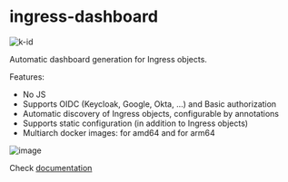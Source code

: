 # ingress-dashboard

![k-id](https://user-images.githubusercontent.com/6597086/145367873-ae85fba7-d3aa-47ba-8100-1ce6518aa463.png)

Automatic dashboard generation for Ingress objects.

Features:

* No JS
* Supports OIDC (Keycloak, Google, Okta, ...) and Basic authorization
* Automatic discovery of Ingress objects, configurable by annotations
* Supports static configuration (in addition to Ingress objects)
* Multiarch docker images: for amd64 and for arm64

<img alt="image" src="https://user-images.githubusercontent.com/6597086/145249365-52035d08-469d-460e-b42c-e6af5d271e10.png">

Check [documentation](http://ingress-dashboard.reddec.net)